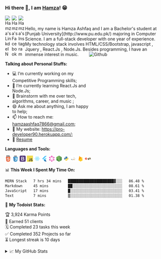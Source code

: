 ### Hi there 👋, I am [Hamza](https://github.com/HamzaAshfaq01)! 😁

<a href="https://www.linkedin.com/in/tayyab-khalid-5051b81ab/">
  <img align="left" alt="Hamza's LinkdeIN" width="22px" src="https://cdn.jsdelivr.net/npm/simple-icons@v3/icons/linkedin.svg" />
</a>
<a href="https://www.facebook.com/hamza.ashfaq.12139">
  <img align="left" alt="Hamza's Facebook" width="22px" src="https://cdn.jsdelivr.net/npm/simple-icons@v3/icons/facebook.svg" />
</a>
<a href="https://www.instagram.com/hamza_ashfaq_official/">
  <img align="left" alt="Hamza's Instagram" width="22px" src="https://cdn.jsdelivr.net/npm/simple-icons@v3/icons/instagram.svg" />
</a>

<br />
<br />
Hello, my name is Hamza Ashfaq and I am a Bachelor's student at [Punjab University](http://www.pu.edu.pk/) majoring in Computer Science. I am a full-stack developer with one year of experience. My technology stack involves  HTML/CSS/Bootstrap, javascript , Jquery , React.Js , Node.Js. Besides programming, I have an immense interest in music.

<!-- Any image aligned to the right. Beware the width -->
<img width="45%" height="300" align="right" alt="Github" src="https://raw.githubusercontent.com/onimur/.github/master/.resources/git-header.svg" />

**Talking about Personal Stuffs:**

- 💻 I’m currently working on my Competitive Programming skills;
- 🌱 I’m currently learning React.Js and Node.Js;
- 💬 Brainstorm with me over tech, algorithms, career, and music ;
- 😄 Ask me about anything, I am happy to help;
- 📫 How to reach me: hamzaashfaq7866@gmail.com;
- 🔗 My website: https://pro-developer90.herokuapp.com/;
- 📝 [Resume](https://drive.google.com/drive/u/0/my-drive)

**Languages and Tools:**  

<code><img height="20" src = "https://raw.githubusercontent.com/github/explore/80688e429a7d4ef2fca1e82350fe8e3517d3494d/topics/html/html.png"></code>
<code><img height="20" src="https://raw.githubusercontent.com/github/explore/80688e429a7d4ef2fca1e82350fe8e3517d3494d/topics/css/css.png"></code>
<code><img height="20" src = "https://raw.githubusercontent.com/github/explore/80688e429a7d4ef2fca1e82350fe8e3517d3494d/topics/bootstrap/bootstrap.png"></code>
<code><img height="20" src="https://raw.githubusercontent.com/github/explore/80688e429a7d4ef2fca1e82350fe8e3517d3494d/topics/javascript/javascript.png"></code>
<code><img height="20" src="https://raw.githubusercontent.com/github/explore/80688e429a7d4ef2fca1e82350fe8e3517d3494d/topics/react/react.png"></code>
<code><img height="20" src="https://raw.githubusercontent.com/github/explore/80688e429a7d4ef2fca1e82350fe8e3517d3494d/topics/flutter/flutter.png"></code>
<code><img height="20" src="https://raw.githubusercontent.com/github/explore/5c058a388828bb5fde0bcafd4bc867b5bb3f26f3/topics/graphql/graphql.png"></code>
<code><img height="20" src="https://raw.githubusercontent.com/github/explore/80688e429a7d4ef2fca1e82350fe8e3517d3494d/topics/nodejs/nodejs.png"></code>
<code><img height="20" src="https://raw.githubusercontent.com/github/explore/80688e429a7d4ef2fca1e82350fe8e3517d3494d/topics/python/python.png"></code>
<code><img height="20" src="https://raw.githubusercontent.com/github/explore/80688e429a7d4ef2fca1e82350fe8e3517d3494d/topics/mysql/mysql.png"></code>
<code><img height="20" src="https://raw.githubusercontent.com/github/explore/80688e429a7d4ef2fca1e82350fe8e3517d3494d/topics/firebase/firebase.png"></code>
<code><img height="20" src="https://raw.githubusercontent.com/github/explore/80688e429a7d4ef2fca1e82350fe8e3517d3494d/topics/git/git.png"></code>

📊 **This Week I Spent My Time On:**
<!--START_SECTION:waka-->
```text
MERN Stack   7 hrs 34 mins   █████████████████████▓░░░   86.48 % 
Markdown     45 mins         ██░░░░░░░░░░░░░░░░░░░░░░░   08.61 % 
JavaScript   17 mins         █░░░░░░░░░░░░░░░░░░░░░░░░   03.41 % 
Text         7 mins          ▒░░░░░░░░░░░░░░░░░░░░░░░░   01.38 % 
```
<!--END_SECTION:waka-->

🚧 **My Todoist Stats:**
<!-- TODO-IST:START -->
🏆  3,924 Karma Points          
🌸  Earned 51 clients           
🗓  Completed 23 tasks this week           
✅  Completed 352 Projects so far           
⏳  Longest streak is 10 days
<!-- TODO-IST:END -->


<details>
<summary>📈 My GitHub Stats</summary>

<p align="center"> <img src="https://github-readme-stats.vercel.app/api?username=HamzaAshfaq01&show_icons=true&theme=gotham" alt="Tayyab's Stats" />

</details>



